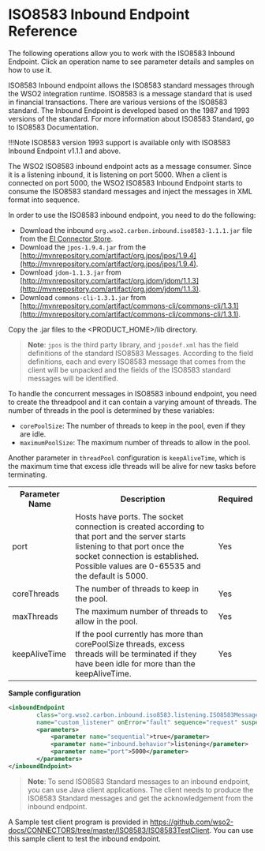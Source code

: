 # ISO8583 Inbound Endpoint Reference

The following operations allow you to work with the ISO8583 Inbound Endpoint. Click an operation name to see parameter details and samples on how to use it.

ISO8583 Inbound endpoint allows the ISO8583 standard messages through the WSO2 integration runtime. ISO8583 is a message standard that is used in financial transactions. There are various versions of the ISO8583 standard. The Inbound Endpoint is developed based on the 1987 and 1993 versions of the standard. For more information about ISO8583 Standard, go to ISO8583 Documentation.

!!!Note
    ISO8583 version 1993 support is available only with ISO8583 Inbound Endpoint v1.1.1 and above.

The WSO2 ISO8583 inbound endpoint acts as a message consumer. Since it is a listening inbound, it is listening on port 5000. When a client is connected on port 5000, the WSO2 ISO8583 Inbound Endpoint starts to consume the ISO8583 standard messages and inject the messages in XML format into sequence.

In order to use the ISO8583 inbound endpoint, you need to do the following: 

- Download the inbound `org.wso2.carbon.inbound.iso8583-1.1.1.jar` file from the [EI Connector Store](https://store.wso2.com/connector/esb-inbound-iso8583). 
- Download the `jpos-1.9.4.jar` from the [http://mvnrepository.com/artifact/org.jpos/jpos/1.9.4](http://mvnrepository.com/artifact/org.jpos/jpos/1.9.4). 
- Download `jdom-1.1.3.jar` from [http://mvnrepository.com/artifact/org.jdom/jdom/1.1.3](http://mvnrepository.com/artifact/org.jdom/jdom/1.1.3). 
- Download `commons-cli-1.3.1.jar` from [http://mvnrepository.com/artifact/commons-cli/commons-cli/1.3.1](http://mvnrepository.com/artifact/commons-cli/commons-cli/1.3.1). 

Copy the .jar files to the <PRODUCT_HOME>/lib directory.

> **Note**: `jpos` is the third party library, and `jposdef.xml` has the field definitions of the standard ISO8583 Messages. According to the field definitions, each and every ISO8583 message that  comes from the client will be unpacked and the fields of the ISO8583 standard messages will be identified.

To handle the concurrent messages in ISO8583 inbound endpoint, you need to create the threadpool and it can contain a varying amount of threads. The number of threads in the pool is determined by these variables:

- `corePoolSize`: The number of threads to keep in the pool, even if they are idle.
- `maximumPoolSize`: The maximum number of threads to allow in the pool.

Another parameter in `threadPool` configuration is `keepAliveTime`, which is the maximum time that excess idle threads will be alive for new tasks before terminating. 

<table>
    <tr>
        <th>Parameter Name</th>
        <th>Description</th>
        <th>Required</th>
    </tr>
    <tr>
        <td>port</td>
        <td>Hosts have ports. The socket connection is created according to that port and the server starts listening to that port once the socket connection is established. Possible values are 0-65535 and the default is 5000.</td>
        <td>Yes</td>
    </tr>
    <tr>
        <td>coreThreads</td>
        <td>The number of threads to keep in the pool.</td>
        <td>Yes</td>
    </tr>
    <tr>
        <td>maxThreads</td>
        <td>The maximum number of threads to allow in the pool.</td>
        <td>Yes</td>
    </tr>
    <tr>
        <td>keepAliveTime</td>
        <td>If the pool currently has more than corePoolSize threads, excess threads will be terminated if they have been idle for more than the keepAliveTime.</td>
        <td>Yes</td>
    </tr>
</table>

**Sample configuration**

```xml
<inboundEndpoint
        class="org.wso2.carbon.inbound.iso8583.listening.ISO8583MessageConsumer"
        name="custom_listener" onError="fault" sequence="request" suspend="false">
        <parameters>
            <parameter name="sequential">true</parameter>
            <parameter name="inbound.behavior">listening</parameter>
            <parameter name="port">5000</parameter>
        </parameters>
</inboundEndpoint>
```

> **Note**: To send ISO8583 Standard messages to an inbound endpoint, you can use Java client applications. The client needs to produce the ISO8583 Standard messages and get the acknowledgement from the inbound endpoint.

A Sample test client program is provided in https://github.com/wso2-docs/CONNECTORS/tree/master/ISO8583/ISO8583TestClient. You can use this sample client to test the inbound endpoint.
